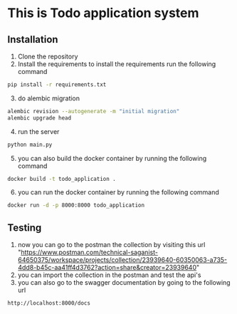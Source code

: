 # This is Todo application system 

## Installation
1. Clone the repository
2. Install the requirements to install the requirements run the following command
```bash
pip install -r requirements.txt
```
3. do alembic migration
```bash
alembic revision --autogenerate -m "initial migration"
alembic upgrade head
```
4. run the server
```bash
python main.py
```
5. you can also build the docker container by running the following command
```bash
docker build -t todo_application .
```
6. you can run the docker container by running the following command
```bash
docker run -d -p 8000:8000 todo_application
```
## Testing
1. now you can go to the postman the collection by visiting this url "https://www.postman.com/technical-saganist-64650375/workspace/projects/collection/23939640-60350063-a735-4dd8-b45c-aa41ff4d3762?action=share&creator=23939640"
2. you can import the collection in the postman and test the api's
3. you can also go to the swagger documentation by going to the following url
```bash
http://localhost:8000/docs
```
 